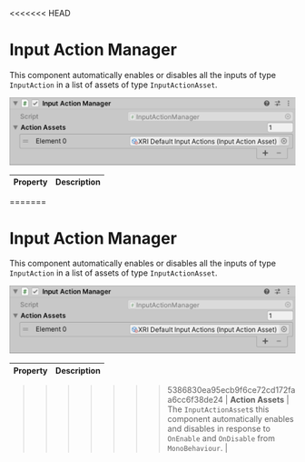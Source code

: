 <<<<<<< HEAD
# Input Action Manager

This component automatically enables or disables all the inputs of type `InputAction` in a list of assets of type `InputActionAsset`.

![InputActionManager component](images/input-action-manager.png)

| **Property** | **Description** |
|---|---|
=======
# Input Action Manager

This component automatically enables or disables all the inputs of type `InputAction` in a list of assets of type `InputActionAsset`.

![InputActionManager component](images/input-action-manager.png)

| **Property** | **Description** |
|---|---|
>>>>>>> 5386830ea95ecb9f6ce72cd172faa6cc6f38de24
| **Action Assets** | The `InputActionAsset`s this component automatically enables and disables in response to `OnEnable` and `OnDisable` from `MonoBehaviour`. |